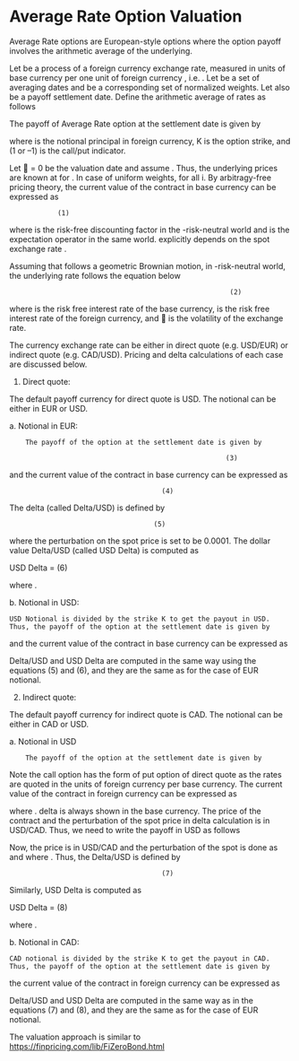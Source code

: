 # Average Rate Option Valuation


Average Rate options are European-style options where the option payoff involves the arithmetic average of the underlying.


Let   be a process of a foreign currency exchange rate, measured in units of base currency   per one unit of foreign currency  , i.e.  .  Let   be a set of averaging dates and   be a corresponding set of normalized weights. Let also   be a payoff settlement date.  Define the arithmetic average of rates as follows

	 	

The payoff of Average Rate option at the settlement date is given by

	 	

where   is the notional principal in foreign currency, K is the option strike, and   (1 or –1) is the call/put indicator.

Let  = 0 be the valuation date and assume  .  Thus, the underlying prices are known at   for  . In case of uniform weights,   for all i. By arbitragy-free pricing theory, the current value of the contract in base currency can be expressed as 

 				(1)

where  is the risk-free discounting factor in the  -risk-neutral world and   is the expectation operator in the same world.   explicitly depends on the spot exchange rate  .

Assuming that   follows a geometric Brownian motion, in  -risk-neutral world, the underlying rate   follows the equation below

                                                           (2)

where   is the risk free interest rate of the base currency,   is the risk free interest rate of the foreign currency, and  is the volatility of the exchange rate. 

The currency exchange rate can be either in direct quote (e.g. USD/EUR) or indirect quote (e.g. CAD/USD). Pricing and delta calculations of each case are discussed below. 

1.	Direct quote:   

The default payoff currency for direct quote is USD. The notional can be either in EUR or USD.

a.	Notional in EUR:
	
		The payoff of the option at the settlement date is given by

                                                          (3)

and the current value of the contract in base currency can be expressed as 

                                          (4)	

The delta (called Delta/USD) is defined by

                                        (5)

where the perturbation on the spot price   is set to be 0.0001. The dollar value Delta/USD (called USD Delta) is computed as

USD Delta =                                                    (6)

where  .

b.	 Notional in USD:
	
	USD Notional is divided by the strike K to get the payout in USD. Thus, the payoff of the option at the settlement date is given by

 

and the current value of the contract in base currency can be expressed as 

 

Delta/USD and USD Delta are computed in the same way using the equations (5) and (6), and they are the same as for the case of EUR notional. 

2.	Indirect quote:   

The default payoff currency for indirect quote is CAD. The notional can be either in CAD or USD.

a.	Notional in USD

		The payoff of the option at the settlement date is given by

 

Note the call option has the form of put option of direct quote as the rates are quoted in the units of foreign currency per base currency. The current value of the contract in foreign currency can be expressed as 

 

where  . delta is always shown in the base currency. The price of the contract and the perturbation of the spot price in delta calculation is in USD/CAD. Thus, we need to write the payoff in USD as follows

		   

Now, the price   is in USD/CAD and the perturbation of the spot is done as   and   where  . Thus, the Delta/USD is defined by

                                          (7)

Similarly, USD Delta is computed as

USD Delta =                                                (8)

where  .

b.	 Notional in CAD:
	
	CAD notional is divided by the strike K to get the payout in CAD. Thus, the payoff of the option at the settlement date is given by

	 	

the current value of the contract in foreign currency can be expressed as 

 

Delta/USD and USD Delta are computed in the same way as in the equations (7) and (8), and they are the same as for the case of EUR notional. 

The valuation approach is similar to https://finpricing.com/lib/FiZeroBond.html


